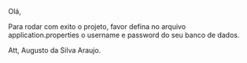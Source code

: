 Olá,

Para rodar com exito o projeto, favor defina no arquivo application.properties o username e password do seu banco de dados.

Att,
Augusto da Silva Araujo.